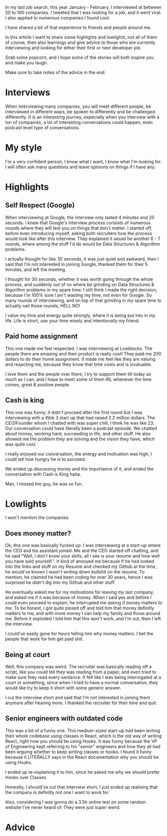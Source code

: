 In my last job search, this year January - February, I interviewed at between 50 to 100 companies. I tweeted that I was looking for a job, and it went viral. I also applied to numerous companies I found cool.

I have shared a bit of that experience to friends and people around me.

In this article I want to share some highlights and lowlights, not all of them of course, then also learnings and give advice to those who are currently interviewing and looking for either their first or next developer job.

Grab some popcorn, and I hope some of the stories will both inspire you and make you laugh.

Make sure to take notes of the advice in the end.

# Interviews

When interviewing many companies, you will meet different people, be interviewed in different ways, be spoken to differently and be challenged differently. It is an interesting journey, especially when you interview with a ton of companies, a lot of interesting conversations could happen, even podcast level type of conversations.

# My style

I'm a very confident person, I know what I want, I know what I'm looking for. I will often ask many questions and leave opinions on things if I have any.

# Highlights

## Self Respect (Google)

When interviewing at Google, the interview only lasted 4 minutes and 20 seconds. I knew that Google's interview process consists of numerous rounds where they will test you on things that don't matter. I started off, before even introducing myself, asking both recruiters how the process would look like after this interview. They explained it would be another 6 - 7 rounds, where among the stuff I'd do would be Data Structures & Algorithm problems.

I actually thought for like 30 seconds, it was just quiet and awkward, then I said that I'm not interested in joining Google, thanked them for their 5 minutes, and left the meeting.

I thought for 30 seconds, whether it was worth going through the whole process, and suddenly out of no where be grinding on Data Structures & Algorithm problems in my spare time. I still think I made the right decision, because I'm 100% sure I ain't wasting my time, not even for Google. So many rounds of interviewing, and on top of that grinding in my spare time to actually nail those rounds, HELL NO!

I value my time and energy quite strongly, where it is being put into in my life. Life is short, use your time wisely and intentionally my friend.

## Paid home assignment

This one made me feel respected. I was interviewing at Liveblocks. The people there are amazing and their product is really cool! They paid me 200 dollars to do their home assignment. It made me feel like they are valuing and respcting me, because they know that time costs and is invaluable.

I love them and the people over there, I try to support them till today as much as I can, and I hope to meet some of them IRL whenever the time comes, great & positive people.

## Cash is king

This one was funny, it didn't proceed after the first round but I was interviewing with a Web 3 start up that had raised 2.2 million dollars. The CEO/Founder whom I chatted with was super chill, I think he was like 23. Our conversation could have literally been a podcast episode. We chatted about money, working hard, succeeding in life, and other stuff. He also showed me the problem they are solving and the vision they have, which was quite cool.

I really enjoyed our conversation, the energy and motivation was high, I could tell how hungry he is to succeed.

We ended up discussing money and the importance of it, and ended the conversation with Cash is King haha.

Man, I missed the guy, he was so fun.

# Lowlights

I won't mention the companies

## Does money matter?

Ok, this one was basically fucked up. I was interviewing at a start-up where the CEO and his assistant joined. Me and the CEO started off chatting, and he said "Well, I don't know your skills, all I see is your resume and how well you have sold yourself.". It kind of annoyed me because if he had looked into the links and stuff on my Resume and checked my Github at the time, he would've known I wasn't writing down bullshit on the resume. To mention, he claimed he had been coding for over 30 years, hence I was surprised he didn't dig into my Github and other stuff.

He eventually asked me for my motivations for leaving my last company, and asked me if it was because of money. When I said yes and before I could even proceed to explain, he interrupted me asking if money matters to me. To be honest, I got quite pissed off and told him that money definitly matters to me, and with more money I can help my family and those around me. Before it exploded I told him that this won't work, and I'm out, then I left the interview.

I could've easily gone for hours telling him why money matters. I bet the people that work for him get paid shit.

## Being at court

Well, this company was weird. The recruiter was basically reading off a script, like you could tell they was reading from a paper, and even tried to make sure they read every sentance. It felt like I was being interrogated at a court or something, since when I tried to have a normal conversation, they would like try to keep it short with some generic answer.

I cut the interview short and said that I'm not interested in joining them anymore after hearing more. I thanked the recruiter for their time and quit.

## Senior engineers with outdated code

This was a bit of a funny one. This medium-sized start-up had been writing their whole codebase using classes in React, which is the old way of writing React, right now you should be using Hooks. It was funny because the VP of Engineering kept referring to his "senior" engineers and how they all had been arguing whether to keep writing classes or hooks. I found it funny because it LITERALLY says in the React documentation why you should be using Hooks.

I ended up re-explaining it to him, since he asked me why we should prefer Hooks over Classes.

Honestly, I should've cut that interview short, I just ended up realising that the company is definitly not one I want to work for.

Also, considering I was gonna do a 3.5h online test on some random website I've never heard of. They were just super weird.

# Advice
